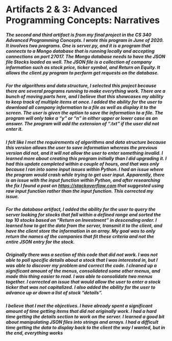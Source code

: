 # Artifacts 2 & 3: Advanced Programming Concepts: Narratives

##### The second and third artifact is from my final project in the CS 340 Advanced Programming Concepts. I wrote this program in June of 2020. It involves two programs. One is server.py, and it is a program that connects to a Mongo database that is running locally and accepting connections on port 27017. The Mongo database needs to have the JSON file Stocks loaded as well. The JSON file is a collection of company information such as stock price, ticker symbol, and Return on Equity. It allows the client.py program to perform get requests on the database.  

##### For the algorithms and data structure, I selected this project because there are several programs running to make everything work. There are a bunch of moving parts here, and I believe that this showcases my ability to keep track of multiple items at once. I added the ability for the user to download all company information to a file as well as display it to the screen. The user is given the option to save the information to a file. The program will only take a “y” or “n” in either upper or lower case as an answer. The program will add the extension of “.txt” if the user did not enter it.

##### I felt like I met the requirements of algorithms and data structure because this version allows the user to save information whereas the previous version did not, and it will not allow the user to enter something invalid. I learned more about creating this program initially than I did upgrading it. I had this update completed within a couple of hours, and that was only because I ran into some input issues within Python. I had an issue where the program would crash while trying to get user input. Apparently, there is an issue with the input function within Python, and after researching the fix I found a post on https://stackoverflow.com that suggested using raw input function rather than the input function.  This corrected my issue.

##### For the database artifact, I added the ability for the user to query the server looking for stocks that fall within a defined range and sorted the top 10 stocks based on “Return on Investment” in descending order. I learned how to get the data from the server, transmit it to the client, and have the client store the information in an array. My goal was to only return the names of the companies that fit these criteria and not the entire JSON entry for the stock.

##### Originally there was a section of this code that did not work. I was not able to poll specific details about a stock that I was interested in, but I was able to discover my problem and correct the code. I cleaned up a significant amount of the menus, consolidated some other menus, and made this thing easier to read. I was able to consolidate two menus together. I corrected an issue that would allow the user to enter a stock ticker that was not capitalized. I also added the ability for the user to advance up or down a list of stock “details”. 

          
##### I believe that I met the objectives. I have already spent a significant amount of time getting items that did not originally work. I had a hard time getting the details section to work on the server. I learned a good bit about manipulating JSON files into strings and arrays. I had a difficult time getting the data to display back to the client the way I wanted, but in the end, everything works

